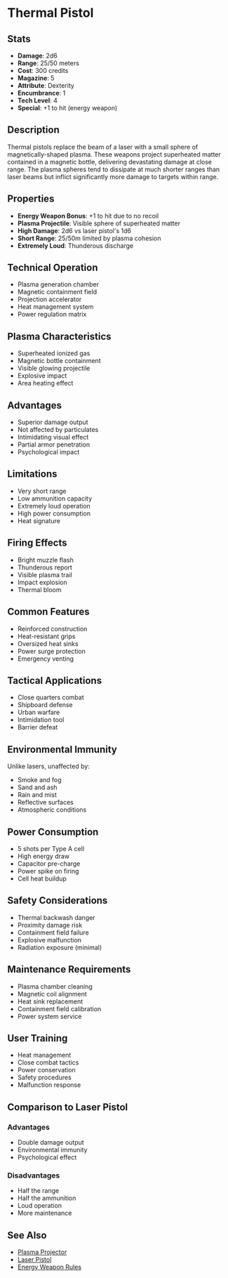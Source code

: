 # Thermal Pistol

## Stats
- **Damage**: 2d6
- **Range**: 25/50 meters
- **Cost**: 300 credits
- **Magazine**: 5
- **Attribute**: Dexterity
- **Encumbrance**: 1
- **Tech Level**: 4
- **Special**: +1 to hit (energy weapon)

## Description
Thermal pistols replace the beam of a laser with a small sphere of magnetically-shaped plasma. These weapons project superheated matter contained in a magnetic bottle, delivering devastating damage at close range. The plasma spheres tend to dissipate at much shorter ranges than laser beams but inflict significantly more damage to targets within range.

## Properties
- **Energy Weapon Bonus**: +1 to hit due to no recoil
- **Plasma Projectile**: Visible sphere of superheated matter
- **High Damage**: 2d6 vs laser pistol's 1d6
- **Short Range**: 25/50m limited by plasma cohesion
- **Extremely Loud**: Thunderous discharge

## Technical Operation
- Plasma generation chamber
- Magnetic containment field
- Projection accelerator
- Heat management system
- Power regulation matrix

## Plasma Characteristics
- Superheated ionized gas
- Magnetic bottle containment
- Visible glowing projectile
- Explosive impact
- Area heating effect

## Advantages
- Superior damage output
- Not affected by particulates
- Intimidating visual effect
- Partial armor penetration
- Psychological impact

## Limitations
- Very short range
- Low ammunition capacity
- Extremely loud operation
- High power consumption
- Heat signature

## Firing Effects
- Bright muzzle flash
- Thunderous report
- Visible plasma trail
- Impact explosion
- Thermal bloom

## Common Features
- Reinforced construction
- Heat-resistant grips
- Oversized heat sinks
- Power surge protection
- Emergency venting

## Tactical Applications
- Close quarters combat
- Shipboard defense
- Urban warfare
- Intimidation tool
- Barrier defeat

## Environmental Immunity
Unlike lasers, unaffected by:
- Smoke and fog
- Sand and ash
- Rain and mist
- Reflective surfaces
- Atmospheric conditions

## Power Consumption
- 5 shots per Type A cell
- High energy draw
- Capacitor pre-charge
- Power spike on firing
- Cell heat buildup

## Safety Considerations
- Thermal backwash danger
- Proximity damage risk
- Containment field failure
- Explosive malfunction
- Radiation exposure (minimal)

## Maintenance Requirements
- Plasma chamber cleaning
- Magnetic coil alignment
- Heat sink replacement
- Containment field calibration
- Power system service

## User Training
- Heat management
- Close combat tactics
- Power conservation
- Safety procedures
- Malfunction response

## Comparison to Laser Pistol
### Advantages
- Double damage output
- Environmental immunity
- Psychological effect

### Disadvantages
- Half the range
- Half the ammunition
- Loud operation
- More maintenance

## See Also
- [Plasma Projector](plasma-projector.md)
- [Laser Pistol](laser-pistol.md)
- [Energy Weapon Rules](../../../combat-rules/energy-weapons.md)